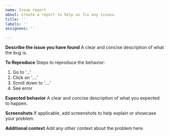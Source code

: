 ```yaml
---
name: Issue report
about: Create a report to help us fix any issues.
title: ''
labels: ''
assignees: ''

---
```


**Describe the issue you have found**
A clear and concise description of what the bug is.

**To Reproduce**
Steps to reproduce the behavior:
1. Go to '...'
2. Click on '....'
3. Scroll down to '....'
4. See error

**Expected behavior**
A clear and concise description of what you expected to happen.

**Screenshots**
If applicable, add screenshots to help explain or showcase your problem.



**Additional context**
Add any other context about the problem here.
